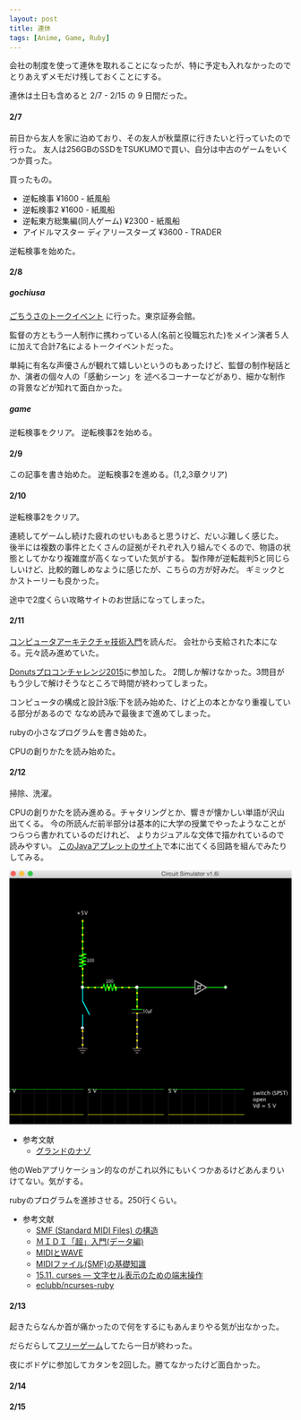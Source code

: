 ```yaml
---
layout: post
title: 連休
tags: [Anime, Game, Ruby]
---
```


会社の制度を使って連休を取れることになったが、特に予定も入れなかったので
とりあえずメモだけ残しておくことにする。

連休は土日も含めると 2/7 - 2/15 の 9 日間だった。

#### 2/7

前日から友人を家に泊めており、その友人が秋葉原に行きたいと行っていたので行った。
友人は256GBのSSDをTSUKUMOで買い、自分は中古のゲームをいくつか買った。

買ったもの。

- 逆転検事 ¥1600 - 紙風船
- 逆転検事2 ¥1600 - 紙風船
- 逆転東方総集編(同人ゲーム) ¥2300 - 紙風船
- アイドルマスター ディアリースターズ ¥3600 - TRADER

逆転検事を始めた。

#### 2/8

##### gochiusa

[ごちうさのトークイベント](http://www.gochiusa-talkevent.com) に行った。東京証券会館。

監督の方ともう一人制作に携わっている人(名前と役職忘れた)をメイン演者５人に加えて合計7名によるトークイベントだった。

単純に有名な声優さんが観れて嬉しいというのもあったけど、監督の制作秘話とか、演者の個々人の「感動シーン」を
述べるコーナーなどがあり、細かな制作の背景などが知れて面白かった。

##### game

逆転検事をクリア。
逆転検事2を始める。

#### 2/9

この記事を書き始めた。
逆転検事2を進める。(1,2,3章クリア)

#### 2/10

逆転検事2をクリア。

連続してゲームし続けた疲れのせいもあると思うけど、だいぶ難しく感じた。
後半には複数の事件とたくさんの証拠がそれぞれ入り組んでくるので、物語の状態としてかなり複雑度が高くなっていた気がする。
製作陣が逆転裁判5と同じらしいけど、比較的難しめなように感じたが、こちらの方が好みだ。
ギミックとかストーリーも良かった。

途中で2度くらい攻略サイトのお世話になってしまった。

#### 2/11

[コンピュータアーキテクチャ技術入門](https://gihyo.jp/book/2014/978-4-7741-6426-7)を読んだ。
会社から支給された本になる。元々読み進めていた。

[Donutsプロコンチャレンジ2015](http://donuts-2015.contest.atcoder.jp)に参加した。
2問しか解けなかった。3問目がもう少しで解けそうなところで時間が終わってしまった。

コンピュータの構成と設計3版:下を読み始めた、けど上の本とかなり重複している部分があるので
ななめ読みで最後まで進めてしまった。

rubyの小さなプログラムを書き始めた。

CPUの創りかたを読み始めた。

#### 2/12

掃除、洗濯。

CPUの創りかたを読み進める。チャタリングとか、響きが懐かしい単語が沢山出てくる。
今の所読んだ前半部分は基本的に大学の授業でやったようなことがつらつら書かれているのだけれど、
よりカジュアルな文体で描かれているので読みやすい。
[このJavaアプレットのサイト](http://www.falstad.com/circuit/)で本に出てくる回路を組んでみたりしてみる。

<img src="/assets/posts/2015-02-09/circuit.png" width="640px">

- 参考文献
  - [グランドのナゾ](http://startelc.com/elc/elc1_nElc.html)

他のWebアプリケーション的なのがこれ以外にもいくつかあるけどあんまりいけてない。気がする。

rubyのプログラムを進捗させる。250行くらい。

- 参考文献
  - [SMF (Standard MIDI Files) の構造](http://www2s.biglobe.ne.jp/~yyagi/material/smfspec.html)
  - [ＭＩＤＩ「超」入門(データ編)](http://magarchive.halfmoon.jp/nifty/midi/vvesymidi2.html)
  - [MIDIとWAVE](http://ww2.wt.tiki.ne.jp/~nk_sounds/mid_wav.htm)
  - [MIDIファイル(SMF)の基礎知識](http://hp.vector.co.jp/authors/VA029289/midi1.html)
  - [15.11. curses — 文字セル表示のための端末操作](http://docs.python.jp/2/library/curses.html)
  - [eclubb/ncurses-ruby](https://github.com/eclubb/ncurses-ruby)

#### 2/13

起きたらなんか首が痛かったので何をするにもあんまりやる気が出なかった。

だらだらして[フリーゲーム](http://www.famitsu.com/freegame/2000/0058.html)してたら一日が終わった。

夜にボドゲに参加してカタンを2回した。勝てなかったけど面白かった。

#### 2/14

#### 2/15
